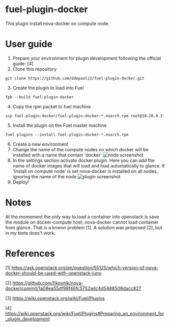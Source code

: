 fuel-plugin-docker
============

This plugin install nova-docker on compute node.

User guide
==========
1. Prepare your environment for plugin development following the official guide: [4]
2. Clone this repository
```
git clone https://github.com/ddepaoli3/fuel-plugin-docker.git
```
3. Create the plugin to load into Fuel
```
fpb --build fuel-plugin-docker
```
4. Copy the rpm packet to fuel machine
```
scp fuel-plugin-docker/fuel-plugin-docker-*.noarch.rpm root@10.20.0.2:
```
5. Install the plugin on the Fuel master machine
```
fuel plugins --install fuel-plugin-docker-*.noarch.rpm
```
6. Create a new environment
7. Change the name of the compute nodes on which docker will be installed with a name that contain 'docker'
![node screenshot](https://github.com/ddepaoli3/fuel-plugin-docker/blob/master/imgs/fuel-docker-screen.png?raw=true)
8. In the settings section activate docker plugin. Here you can add the name of docker images that will
load and load automatically to glance.
If 'Install on compute node' is set nova-docker is installed on all nodes, ignoring the name of the node
![plugin screenshot](https://github.com/ddepaoli3/fuel-plugin-docker/blob/master/imgs/docker-plugin-setting.png?raw=true)
9. Deploy!

Notes
=====
At the momement the only way to load a container into openstack is save the module on docker-compute host;
nova-docker cannot load container from glance. That is a knwon problem [1].
A solution was proposed [2], but in my tests does't work.

References
==========
[1] https://ask.openstack.org/en/question/55125/which-version-of-nova-docker-should-be-used-with-openstack-juno

[2] https://github.com/fikovnik/nova-docker/commit/1a08ea55df98f46fc5752adc4d5488508dacc827

[3] https://wiki.openstack.org/wiki/Fuel/Plugins

[4] https://wiki.openstack.org/wiki/Fuel/Plugins#Preparing_an_environment_for_plugin_development
